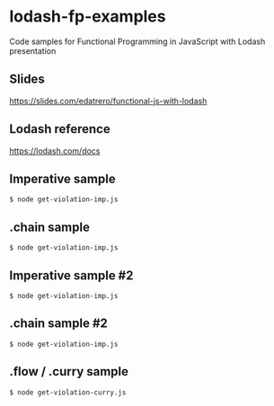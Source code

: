# lodash-fp-examples
Code samples for Functional Programming in JavaScript with Lodash presentation

## Slides
https://slides.com/edatrero/functional-js-with-lodash

## Lodash reference
https://lodash.com/docs

## Imperative sample
    $ node get-violation-imp.js

## .chain sample
    $ node get-violation-imp.js

## Imperative sample #2
    $ node get-violation-imp.js

## .chain sample #2
    $ node get-violation-imp.js

## .flow / .curry sample
    $ node get-violation-curry.js
